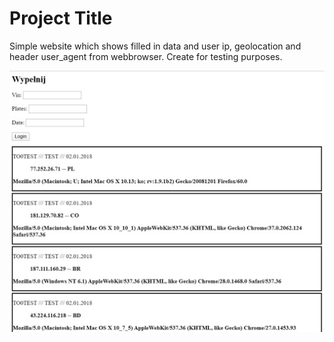 <h1>Project Title</h1>

Simple website which shows filled in data and user ip, geolocation and header user_agent from webbrowser. Create for testing purposes.






![](images/web1.png)
